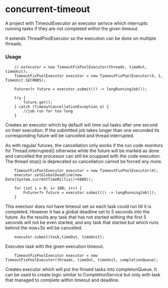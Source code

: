 # concurrent-timeout

A project with TimeoutExecutor an executor serivce which interrupts running tasks if they are not completed within the given timeout.

It extends ThreadPoolExecutor so the execution can be done on multiple threads.

### Usage

        // extecutor = new TimeoutFixPoolExecutor(threads, timeOut, timeUnit);
        TimeoutFixPoolExecutor executor = new TimeoutFixPoolExecutor(4, 1, TimeUnit.SECONDS);        
        
        Future<?> future = executor.submit(() -> longRunningJob());
        
        try {
            future.get();
        } catch (TimeoutCancellationException e) {
            //job run for too long
        }

Creates an executor which by default will time out tasks after one second on their execution.
If the submitted job takes longer than one seconded its corresponding future will be cancelled and thread interrupted.

As with regular futures, the cancellation only works if the run code monitors for Thread.interrupted()
otherwise while the future will be marked as done and cancelled the processor can still be ocuppied with the code execution.
The thread stop() is deprecated so cancellation cannot be forced any more.

        TimeoutFixPoolExecutor executor = new TimeoutFixPoolExecutor(4);        
        executor.setGlobalDeadline(new Date(System.currentTimeMillis()+5000));
        
        for (int i = 0; i< 100; i++) {
            Future<?> future = executor.submit(() -> longRunningJob());
        }

This exectuor does not have timeout set so each task could run till it is completed. 
However it has a global deadline set to 5 seconds into the future. 
As the results any task that has not started withing the first 5 seconds will not be even started, and any
task that started but which runs behind the now+5s will be cancelled.

        executor.submit(task,timeOut, timeUnit);

Executes task with the given execution timeout.

        TimeoutFixPoolExecutor executor = new TimeoutFixPoolExecutor(threads, timeOut, timeUnit, completionQueue);        

Creates executor which will put the finised tasks into completonQueue. It can be used to create logic similar to CompletionService but only with task that managed to complete within timeout and deadline.

